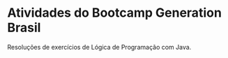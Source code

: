 # Atividades do Bootcamp Generation Brasil
Resoluções de exercícios de Lógica de Programação com Java.
